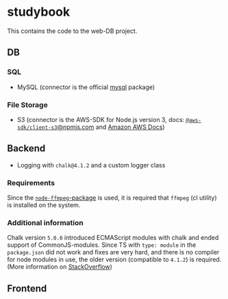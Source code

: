 # studybook

This contains the code to the web-DB project.

## DB

### SQL

- MySQL (connector is the official [mysql](https://www.npmjs.com/package/mysql) package)

### File Storage

- S3 (connector is the AWS-SDK for Node.js version 3, docs: [`@aws-sdk/client-s3`@npmjs.com](https://www.npmjs.com/package/%40aws-sdk/client-s3) and [Amazon AWS Docs](https://docs.aws.amazon.com/AWSJavaScriptSDK/v3/latest/clients/client-s3/index.html))

## Backend

- Logging with `chalk@4.1.2` and a custom logger class

### Requirements

Since the [`node-ffmpeg`-package](https://www.npmjs.com/package/ffmpeg) is used, it is required that `ffmpeg` (cl utility) is installed on the system.

### Additional information

Chalk version `5.0.0` introduced ECMAScript modules with chalk and ended support of CommonJS-modules. Since TS with `type: module` in the `package.json` did not work and fixes are very hard, and there is no compiler for node modules in use, the older version (compatible to `4.1.2`) is required. (More information on [StackOverflow](https://stackoverflow.com/questions/70309135/chalk-error-err-require-esm-require-of-es-module))

## Frontend
